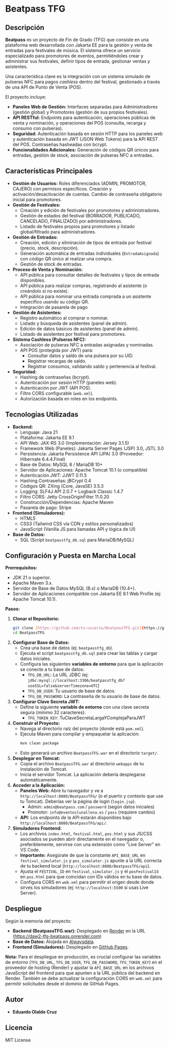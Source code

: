 # Beatpass TFG

## Descripción

**Beatpass** es un proyecto de Fin de Grado (TFG) que consiste en una plataforma web desarrollada con Jakarta EE para la gestión y venta de entradas para festivales de música. El sistema ofrece un servicio especializado para promotores de eventos, permitiéndoles crear y administrar sus festivales, definir tipos de entrada, gestionar ventas y asistentes.

Una característica clave es la integración con un sistema simulado de pulseras NFC para pagos *cashless* dentro del festival, gestionado a través de una API de Punto de Venta (POS).

El proyecto incluye:

* **Paneles Web de Gestión:** Interfaces separadas para Administradores (gestión global) y Promotores (gestión de sus propios festivales).
* **API RESTful:** Endpoints para autenticación, operaciones públicas de venta y nominación, y operaciones del POS (consulta, recarga y consumo con pulseras).
* **Seguridad:** Autenticación basada en sesión HTTP para los paneles web y autenticación basada en JWT (JSON Web Tokens) para la API REST del POS. Contraseñas hasheadas con bcrypt.
* **Funcionalidades Adicionales:** Generación de códigos QR únicos para entradas, gestión de stock, asociación de pulseras NFC a entradas.

## Características Principales

* **Gestión de Usuarios:** Roles diferenciados (ADMIN, PROMOTOR, CAJERO) con permisos específicos. Creación y activación/desactivación de cuentas. Cambio de contraseña obligatorio inicial para promotores.
* **Gestión de Festivales:**
    * Creación y edición de festivales por promotores y administradores.
    * Gestión de estados del festival (BORRADOR, PUBLICADO, CANCELADO, FINALIZADO) por administradores.
    * Listado de festivales propios para promotores y listado global/filtrado para administradores.
* **Gestión de Entradas:**
    * Creación, edición y eliminación de tipos de entrada por festival (precio, stock, descripción).
    * Generación automática de entradas individuales (`EntradaAsignada`) con código QR único al realizar una compra.
    * Gestión de stock de entradas.
* **Proceso de Venta y Nominación:**
    * API pública para consultar detalles de festivales y tipos de entrada disponibles.
    * API pública para realizar compras, registrando al asistente (o creándolo si no existe).
    * API pública para nominar una entrada comprada a un asistente específico usando su código QR.
	* Integración de pasarela de pago
* **Gestión de Asistentes:**
    * Registro automático al comprar o nominar.
    * Listado y búsqueda de asistentes (panel de admin).
    * Edición de datos básicos de asistentes (panel de admin).
    * Listado de asistentes por festival para promotores.
* **Sistema Cashless (Pulseras NFC):**
    * Asociación de pulseras NFC a entradas asignadas y nominadas.
    * API POS (protegida por JWT) para:
        * Consultar datos y saldo de una pulsera por su UID.
        * Registrar recargas de saldo.
        * Registrar consumos, validando saldo y pertenencia al festival.
* **Seguridad:**
    * Hashing de contraseñas (bcrypt).
    * Autenticación por sesión HTTP (paneles web).
    * Autenticación por JWT (API POS).
    * Filtro CORS configurable (`web.xml`).
    * Autorización basada en roles en los endpoints.

## Tecnologías Utilizadas

* **Backend:**
    * Lenguaje: Java 21
    * Plataforma: Jakarta EE 9.1
    * API Web: JAX-RS 3.0 (Implementación: Jersey 3.1.5)
    * Framework Web (Paneles): Jakarta Server Pages (JSP) 3.0, JSTL 3.0
    * Persistencia: Jakarta Persistence API (JPA) 3.0 (Proveedor: Hibernate 6.4.4.Final)
    * Base de Datos: MySQL 8 / MariaDB 10+
    * Servidor de Aplicaciones: Apache Tomcat 10.1 (o compatible)
    * Autenticación JWT: JJWT 0.11.5
    * Hashing Contraseñas: jBCrypt 0.4
    * Códigos QR: ZXing (Core, JavaSE) 3.5.3
    * Logging: SLF4J API 2.0.7 + Logback Classic 1.4.7
    * Filtro CORS: Jetty CrossOriginFilter 11.0.20
    * Construcción/Dependencias: Apache Maven
	* Pasarela de pago: Stripe
* **Frontend (Simuladores):**
    * HTML5
    * CSS3 (Tailwind CSS vía CDN y estilos personalizados)
    * JavaScript (Vanilla JS para llamadas API y lógica de UI)
* **Base de Datos:**
    * SQL (Script `beatpasstfg_db.sql` para MariaDB/MySQL)

## Configuración y Puesta en Marcha Local

**Prerrequisitos:**

* JDK 21 o superior.
* Apache Maven 3.x.
* Servidor de Base de Datos MySQL (8.x) o MariaDB (10.4+).
* Servidor de Aplicaciones compatible con Jakarta EE 9.1 Web Profile (ej: Apache Tomcat 10.1).

**Pasos:**

1.  **Clonar el Repositorio:**
    ```bash
    git clone [https://github.com/tu-usuario/BeatpassTFG.git](https://github.com/tu-usuario/BeatpassTFG.git)
    cd BeatpassTFG
    ```
2.  **Configurar Base de Datos:**
    * Crea una base de datos (ej: `beatpasstfg_db`).
    * Ejecuta el script `beatpasstfg_db.sql` para crear las tablas y cargar datos iniciales.
    * Configura las siguientes **variables de entorno** para que la aplicación se conecte a tu base de datos:
        * `TFG_DB_URL`: La URL JDBC (ej: `jdbc:mysql://localhost:3306/beatpasstfg_db?useSSL=false&serverTimezone=UTC`)
        * `TFG_DB_USER`: Tu usuario de base de datos.
        * `TFG_DB_PASSWORD`: La contraseña de tu usuario de base de datos.
3.  **Configurar Clave Secreta JWT:**
    * Define la siguiente **variable de entorno** con una clave secreta segura (mínimo 32 caracteres):
        * `TFG_TOKEN_KEY`: TuClaveSecretaLargaYComplejaParaJWT
4.  **Construir el Proyecto:**
    * Navega al directorio raíz del proyecto (donde está `pom.xml`).
    * Ejecuta Maven para compilar y empaquetar la aplicación:
        ```bash
        mvn clean package
        ```
    * Esto generará un archivo `BeatpassTFG.war` en el directorio `target/`.
5.  **Desplegar en Tomcat:**
    * Copia el archivo `BeatpassTFG.war` al directorio `webapps` de tu instalación de Tomcat.
    * Inicia el servidor Tomcat. La aplicación debería desplegarse automáticamente.
6.  **Acceder a la Aplicación:**
    * **Paneles Web:** Abre tu navegador y ve a `http://localhost:8080/BeatpassTFG/` (o el puerto y contexto que use tu Tomcat). Deberías ver la página de login (`login.jsp`).
        * Admin: `admin@beatpass.com` / `password` (según datos iniciales)
        * Promotor: `info@eventoslunallena.es` / `pass` (requiere cambio)
    * **API:** Los endpoints de la API estarán disponibles bajo `http://localhost:8080/BeatpassTFG/api/`.
7.  **Simuladores Frontend:**
    * Los archivos `index.html`, `festival.html`, `pos.html` y sus JS/CSS asociados se pueden abrir directamente en el navegador o, preferiblemente, servirse con una extensión como "Live Server" en VS Code.
    * **Importante:** Asegúrate de que la constante `API_BASE_URL` en `festival_simulator.js` y `pos_simulator.js` apunte a la URL correcta de tu backend local (`http://localhost:8080/BeatpassTFG/api`).
    * Ajusta el `FESTIVAL_ID` en `festival_simulator.js` y el `posFestivalId` en `pos.html` para que coincidan con IDs válidos en tu base de datos.
    * Configura CORS en `web.xml` para permitir el origen desde donde sirves los simuladores (ej: `http://localhost:5500` si usas Live Server).

## Despliegue

Según la memoria del proyecto:

* **Backend (BeatpassTFG.war):** Desplegado en [Render](https://render.com/) en la URL (https://daw2-tfg-beatpass.onrender.com)
* **Base de Datos:** Alojada en [Alwaysdata](https://www.alwaysdata.com/).
* **Frontend (Simuladores):** Desplegado en [GitHub Pages](https://pages.github.com/).

**Nota:** Para el despliegue en producción, es crucial configurar las variables de entorno (`TFG_DB_URL`, `TFG_DB_USER`, `TFG_DB_PASSWORD`, `TFG_TOKEN_KEY`) en el proveedor de hosting (Render) y ajustar la `API_BASE_URL` en los archivos JavaScript del frontend para que apunten a la URL pública del backend en Render. También se debe actualizar la configuración CORS en `web.xml` para permitir solicitudes desde el dominio de GitHub Pages.

## Autor

* **Eduardo Olalde Cruz**

## Licencia

MIT License
